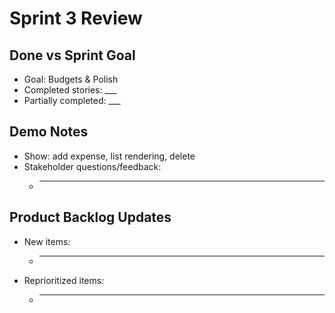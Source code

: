 # Sprint 3 Review

## Done vs Sprint Goal
- Goal: Budgets & Polish
- Completed stories: ___
- Partially completed: ___

## Demo Notes
- Show: add expense, list rendering, delete
- Stakeholder questions/feedback:
  - ___

## Product Backlog Updates
- New items:
  - ___
- Reprioritized items:
  - ___

